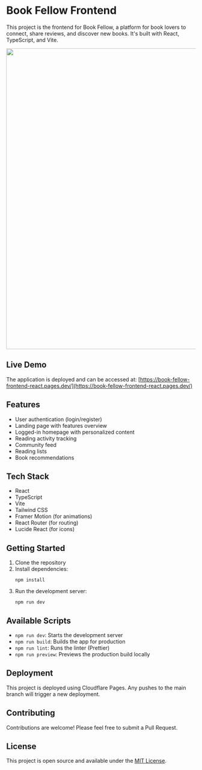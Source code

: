 # Book Fellow Frontend

This project is the frontend for Book Fellow, a platform for book lovers to connect, share reviews, and discover new books. It's built with React, TypeScript, and Vite.

<!-- <img src="./src/assets/demo-landing-page.gif" alt="Demo" width="600"/> -->

<a href="https://book-fellow-frontend-react.pages.dev/" target="_blank"><img src="./src/assets/demo-landing-page.gif" width="800"></a>

## Live Demo

The application is deployed and can be accessed at:
[https://book-fellow-frontend-react.pages.dev/](https://book-fellow-frontend-react.pages.dev/)

## Features

- User authentication (login/register)
- Landing page with features overview
- Logged-in homepage with personalized content
- Reading activity tracking
- Community feed
- Reading lists
- Book recommendations

## Tech Stack

- React
- TypeScript
- Vite
- Tailwind CSS
- Framer Motion (for animations)
- React Router (for routing)
- Lucide React (for icons)

## Getting Started

1. Clone the repository
2. Install dependencies:
   ```
   npm install
   ```
3. Run the development server:
   ```
   npm run dev
   ```

## Available Scripts

- `npm run dev`: Starts the development server
- `npm run build`: Builds the app for production
- `npm run lint`: Runs the linter (Prettier)
- `npm run preview`: Previews the production build locally

## Deployment

This project is deployed using Cloudflare Pages. Any pushes to the main branch will trigger a new deployment.

## Contributing

Contributions are welcome! Please feel free to submit a Pull Request.

## License

This project is open source and available under the [MIT License](LICENSE).
